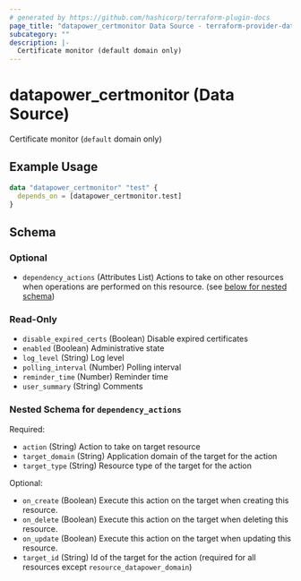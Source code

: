 ```yaml
---
# generated by https://github.com/hashicorp/terraform-plugin-docs
page_title: "datapower_certmonitor Data Source - terraform-provider-datapower"
subcategory: ""
description: |-
  Certificate monitor (default domain only)
---
```


# datapower_certmonitor (Data Source)

Certificate monitor (`default` domain only)

## Example Usage

```terraform
data "datapower_certmonitor" "test" {
  depends_on = [datapower_certmonitor.test]
}
```

<!-- schema generated by tfplugindocs -->
## Schema

### Optional

- `dependency_actions` (Attributes List) Actions to take on other resources when operations are performed on this resource. (see [below for nested schema](#nestedatt--dependency_actions))

### Read-Only

- `disable_expired_certs` (Boolean) Disable expired certificates
- `enabled` (Boolean) Administrative state
- `log_level` (String) Log level
- `polling_interval` (Number) Polling interval
- `reminder_time` (Number) Reminder time
- `user_summary` (String) Comments

<a id="nestedatt--dependency_actions"></a>
### Nested Schema for `dependency_actions`

Required:

- `action` (String) Action to take on target resource
- `target_domain` (String) Application domain of the target for the action
- `target_type` (String) Resource type of the target for the action

Optional:

- `on_create` (Boolean) Execute this action on the target when creating this resource.
- `on_delete` (Boolean) Execute this action on the target when deleting this resource.
- `on_update` (Boolean) Execute this action on the target when updating this resource.
- `target_id` (String) Id of the target for the action (required for all resources except `resource_datapower_domain`)

